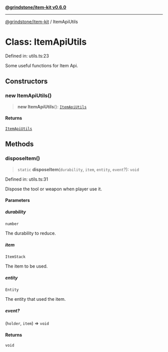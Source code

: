 [**@grindstone/item-kit v0.6.0**](../README.md)

***

[@grindstone/item-kit](../globals.md) / ItemApiUtils

# Class: ItemApiUtils

Defined in: utils.ts:23

Some useful functions for Item Api.

## Constructors

### new ItemApiUtils()

> **new ItemApiUtils**(): [`ItemApiUtils`](ItemApiUtils.md)

#### Returns

[`ItemApiUtils`](ItemApiUtils.md)

## Methods

### disposeItem()

> `static` **disposeItem**(`durability`, `item`, `entity`, `event`?): `void`

Defined in: utils.ts:31

Dispose the tool or weapon when player use it.

#### Parameters

##### durability

`number`

The durability to reduce.

##### item

`ItemStack`

The item to be used.

##### entity

`Entity`

The entity that used the item.

##### event?

(`holder`, `item`) => `void`

#### Returns

`void`
